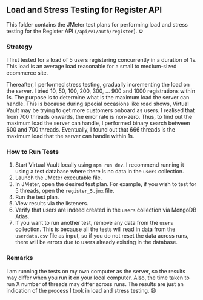 ## Load and Stress Testing for Register API

This folder contains the JMeter test plans for performing load and stress testing for the Register API (`/api/v1/auth/register`). ⚙️

### Strategy
I first tested for a load of 5 users registering concurrently in a duration of 1s. This load is an average load reasonable for a
small to medium-sized ecommerce site.

Thereafter, I performed stress testing, gradually incrementing the load on the server. I tried 10, 50, 100, 200, 300, ... 900 and 1000 registrations
within 1s. The purpose is to determine what is the maximum load the server can handle. This is because during special occasions like road shows, Virtual Vault
may be trying to get more customers onboard as users. I realised that from 700 threads onwards, the error rate is non-zero. Thus, to find out the maximum
load the server can handle, I performed binary search between 600 and 700 threads. Eventually, I found out that 666 threads is the maximum load that the server
can handle within 1s.


### How to Run Tests
1. Start Virtual Vault locally using `npm run dev`. I recommend running it using a test database where there is no data in the `users` collection.
1. Launch the JMeter executable file.
2. In JMeter, open the desired test plan. For example, if you wish to test for 5 threads, open the `register_5.jmx` file.
3. Run the test plan.
4. View results via the listeners.
5. Verify that users are indeed created in the `users` collection via MongoDB Atlas.
6. If you want to run another test, remove any data from the `users` collection. This is because all the tests will read in data from the `userdata.csv` file as input, so if you do not reset the data across runs, there will be errors due to users already existing in the database.


### Remarks
I am running the tests on my own computer as the server, so the results may differ when you run it on your local computer. Also, the time taken to
run X number of threads may differ across runs. The results are just an indication of the process I took in load and stress testing. 😄